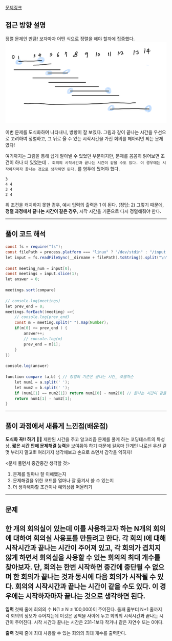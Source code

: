 [문제링크](https://www.acmicpc.net/problem/1931)

## 접근 방향 설명
정렬 문제인 만큼! 보자마자 어떤 식으로 정렬을 해야 할까에 집중했다. 
![image](image.png)

이번 문제를 도식화하여 나타내니, 방향이 잘 보였다. 
그림과 같이 끝나는 시간을 우선으로 고려하여 정렬하고, 그 뒤로 올 수 있는 시작시간을 가진 회의를 헤아리면 되는 문제였다! 

여기까지는 그림을 통해 쉽게 알아낼 수 있었던 부분이지만, 문제를 꼼꼼히 읽어보면 조건이 하나 더 있었는데 `. 회의의 시작시간과 끝나는 시간이 같을 수도 있다. 이 경우에는 시작하자마자 끝나는 것으로 생각하면 된다.` 를 염두에 뒀어야 했다. 

```
3
4 4
3 4
2 4
```

위 조건을 캐치하지 못한 경우, 예시 입력의 출력은 1 이 된다. (정답: 2)
그렇기 때문에, **정렬 과정에서 끝나는 시간이 같은 경우,** 시작 시간을 기준으로 다시 정렬해줘야 한다. 


--- 

## 풀이 코드 해석
``` java script
const fs = require("fs");
const filePath = process.platform === "linux" ? "/dev/stdin" : "/input.txt";
let input = fs.readFileSync(__dirname + filePath).toString().split("\n");

const meeting_num = input[0];
const meetings = input.slice(1);
let answer = 0;

meetings.sort(compare)

// console.log(meetings)
let prev_end = 0;
meetings.forEach((meeting) =>{
    // console.log(prev_end)
    const m = meeting.split(" ").map(Number);
    if(m[0] >= prev_end ) {
        answer++;
        // console.log(m) 
        prev_end = m[1];
    }
})

console.log(answer)

function compare (a,b) { // 정렬의 기준은 끝나는 시간_ 오름차순
    let num1 = a.split(' ');
    let num2 = b.split(' ');
    if (num1[1] == num2[1]) return num1[0] - num2[0] // 끝나는 시간이 같을 경우 + 시작시간과 끝나는 시간이 같을 경우!!! 
    return num1[1] - num2[1];
}

```
---

## 풀이 과정에서 새롭게 느낀점(배운점)
**도식화 꼭!! 하기 ✍🏻**
제한된 시간을 주고 알고리즘 문제를 풀게 하는 코딩테스트의 특성상, **짧은 시간 안에 문제해결 능력**을 보여줘야 하기 때문에 걸음마 단계인 나로선 우선 겉멋 부리지 말고!!! 여러가지 생각해보고 손으로 쓰면서 감각을 익히자! 

<문제 풀면서 중간중간 생각할 것>
1) 문제를 얼마나 잘 이해했는지 
2) 문제해결을 위한 코드를 얼마나 잘 옮겨서 쓸 수 있는지
3) 더 생각해야할 조건이나 예외상황 떠올리기

---

## 문제
한 개의 회의실이 있는데 이를 사용하고자 하는 N개의 회의에 대하여 회의실 사용표를 만들려고 한다. 각 회의 I에 대해 시작시간과 끝나는 시간이 주어져 있고, 각 회의가 겹치지 않게 하면서 회의실을 사용할 수 있는 회의의 최대 개수를 찾아보자. 단, 회의는 한번 시작하면 중간에 중단될 수 없으며 한 회의가 끝나는 것과 동시에 다음 회의가 시작될 수 있다. 회의의 시작시간과 끝나는 시간이 같을 수도 있다. 이 경우에는 시작하자마자 끝나는 것으로 생각하면 된다.
----

**입력**
첫째 줄에 회의의 수 N(1 ≤ N ≤ 100,000)이 주어진다. 둘째 줄부터 N+1 줄까지 각 회의의 정보가 주어지는데 이것은 공백을 사이에 두고 회의의 시작시간과 끝나는 시간이 주어진다. 시작 시간과 끝나는 시간은 231-1보다 작거나 같은 자연수 또는 0이다.

**출력**
첫째 줄에 최대 사용할 수 있는 회의의 최대 개수를 출력한다.